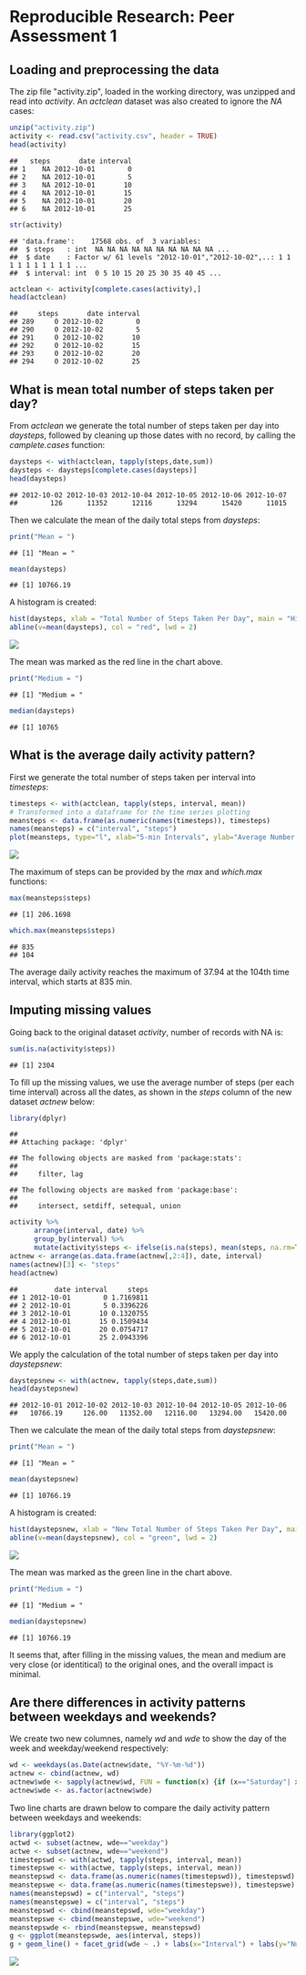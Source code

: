 # Reproducible Research: Peer Assessment 1


## Loading and preprocessing the data

The zip file "activity.zip", loaded in the working directory, was unzipped and read into *activity*.  An *actclean* dataset was also created to ignore the *NA* cases:


```r
unzip("activity.zip")
activity <- read.csv("activity.csv", header = TRUE)
head(activity)
```

```
##   steps       date interval
## 1    NA 2012-10-01        0
## 2    NA 2012-10-01        5
## 3    NA 2012-10-01       10
## 4    NA 2012-10-01       15
## 5    NA 2012-10-01       20
## 6    NA 2012-10-01       25
```

```r
str(activity)
```

```
## 'data.frame':	17568 obs. of  3 variables:
##  $ steps   : int  NA NA NA NA NA NA NA NA NA NA ...
##  $ date    : Factor w/ 61 levels "2012-10-01","2012-10-02",..: 1 1 1 1 1 1 1 1 1 1 ...
##  $ interval: int  0 5 10 15 20 25 30 35 40 45 ...
```

```r
actclean <- activity[complete.cases(activity),]
head(actclean)
```

```
##     steps       date interval
## 289     0 2012-10-02        0
## 290     0 2012-10-02        5
## 291     0 2012-10-02       10
## 292     0 2012-10-02       15
## 293     0 2012-10-02       20
## 294     0 2012-10-02       25
```

## What is mean total number of steps taken per day?

From *actclean* we generate the total number of steps taken per day into *daysteps*, followed by cleaning up those dates with no record, by calling the *camplete.cases* function:


```r
daysteps <- with(actclean, tapply(steps,date,sum))
daysteps <- daysteps[complete.cases(daysteps)]
head(daysteps)
```

```
## 2012-10-02 2012-10-03 2012-10-04 2012-10-05 2012-10-06 2012-10-07 
##        126      11352      12116      13294      15420      11015
```

Then we calculate the mean of the daily total steps from *daysteps*:


```r
print("Mean = ")
```

```
## [1] "Mean = "
```

```r
mean(daysteps)
```

```
## [1] 10766.19
```

A histogram is created:


```r
hist(daysteps, xlab = "Total Number of Steps Taken Per Day", main = "Histogram")
abline(v=mean(daysteps), col = "red", lwd = 2)
```

![](PA1_template_files/figure-html/unnamed-chunk-4-1.png)

The mean was marked as the red line in the chart above.


```r
print("Medium = ")
```

```
## [1] "Medium = "
```

```r
median(daysteps)
```

```
## [1] 10765
```

## What is the average daily activity pattern?

First we generate the total number of steps taken per interval into *timesteps*:


```r
timesteps <- with(actclean, tapply(steps, interval, mean))
# Transformed into a dataframe for the time series plotting
meansteps <- data.frame(as.numeric(names(timesteps)), timesteps)
names(meansteps) = c("interval", "steps")
plot(meansteps, type="l", xlab="5-min Intervals", ylab="Average Number of Steps Across All Days", main="Average Daily Activity Pattern")
```

![](PA1_template_files/figure-html/unnamed-chunk-6-1.png)

The maximum of steps can be provided by the *max* and *which.max* functions:


```r
max(meansteps$steps)
```

```
## [1] 206.1698
```

```r
which.max(meansteps$steps)
```

```
## 835 
## 104
```

The average daily activity reaches the maximum of 37.94 at the 104th time interval, which starts at 835 min.

## Imputing missing values

Going back to the original dataset *activity*, number of records with NA is:


```r
sum(is.na(activity$steps))
```

```
## [1] 2304
```

To fill up the missing values, we use the average number of steps (per each time interval) across all the dates, as shown in the *steps* column of the new dataset *actnew* below:


```r
library(dplyr)
```

```
## 
## Attaching package: 'dplyr'
```

```
## The following objects are masked from 'package:stats':
## 
##     filter, lag
```

```
## The following objects are masked from 'package:base':
## 
##     intersect, setdiff, setequal, union
```

```r
activity %>%
      arrange(interval, date) %>%
      group_by(interval) %>%
      mutate(activity$steps <- ifelse(is.na(steps), mean(steps, na.rm=TRUE), steps)) -> actnew
actnew <- arrange(as.data.frame(actnew[,2:4]), date, interval)
names(actnew)[3] <- "steps"
head(actnew)
```

```
##         date interval     steps
## 1 2012-10-01        0 1.7169811
## 2 2012-10-01        5 0.3396226
## 3 2012-10-01       10 0.1320755
## 4 2012-10-01       15 0.1509434
## 5 2012-10-01       20 0.0754717
## 6 2012-10-01       25 2.0943396
```

We apply the calculation of the total number of steps taken per day into *daystepsnew*:


```r
daystepsnew <- with(actnew, tapply(steps,date,sum))
head(daystepsnew)
```

```
## 2012-10-01 2012-10-02 2012-10-03 2012-10-04 2012-10-05 2012-10-06 
##   10766.19     126.00   11352.00   12116.00   13294.00   15420.00
```

Then we calculate the mean of the daily total steps from *daystepsnew*:


```r
print("Mean = ")
```

```
## [1] "Mean = "
```

```r
mean(daystepsnew)
```

```
## [1] 10766.19
```

A histogram is created:


```r
hist(daystepsnew, xlab = "New Total Number of Steps Taken Per Day", main = "Histogram")
abline(v=mean(daystepsnew), col = "green", lwd = 2)
```

![](PA1_template_files/figure-html/unnamed-chunk-12-1.png)

The mean was marked as the green line in the chart above.


```r
print("Medium = ")
```

```
## [1] "Medium = "
```

```r
median(daystepsnew)
```

```
## [1] 10766.19
```

It seems that, after filling in the missing values, the mean and medium are very close (or identitical) to the original ones, and the overall impact is minimal.

## Are there differences in activity patterns between weekdays and weekends?

We create two new columnes, namely *wd* and *wde* to show the day of the week and weekday/weekend respectively:


```r
wd <- weekdays(as.Date(actnew$date, "%Y-%m-%d"))
actnew <- cbind(actnew, wd)
actnew$wde <- sapply(actnew$wd, FUN = function(x) {if (x=="Saturday"| x=="Sunday") x <- "weekend" else x <- "weekday"})
actnew$wde <- as.factor(actnew$wde)
```

Two line charts are drawn below to compare the daily activity pattern between weekdays and weekends:


```r
library(ggplot2)
actwd <- subset(actnew, wde=="weekday")
actwe <- subset(actnew, wde=="weekend")
timestepswd <- with(actwd, tapply(steps, interval, mean))
timestepswe <- with(actwe, tapply(steps, interval, mean))
meanstepswd <- data.frame(as.numeric(names(timestepswd)), timestepswd)
meanstepswe <- data.frame(as.numeric(names(timestepswe)), timestepswe)
names(meanstepswd) = c("interval", "steps")
names(meanstepswe) = c("interval", "steps")
meanstepswd <- cbind(meanstepswd, wde="weekday")
meanstepswe <- cbind(meanstepswe, wde="weekend")
meanstepswde <- rbind(meanstepswe, meanstepswd)
g <- ggplot(meanstepswde, aes(interval, steps))
g + geom_line() + facet_grid(wde ~ .) + labs(x="Interval") + labs(y="Number of Steps")
```

![](PA1_template_files/figure-html/unnamed-chunk-15-1.png)

